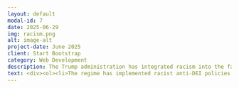 ```yaml
---
layout: default
modal-id: 7
date: 2025-06-29
img: racism.png
alt: image-alt
project-date: June 2025
client: Start Bootstrap
category: Web Development
description: The Trump administration has integrated racism into the fabric of their policies, targeting people of color, immigrants, and any group that doesn't fit in their vision of a White Christian Nationalist Ethnostate. Here you will find a list of examples of blatantly racist policies and actions carried out by the regime.
text: <div><ol><li>The regime has implemented racist anti-DEI policies in federal hiring and grant funding. <a href="https://thehill.com/homenews/administration/5325576-trump-administration-ends-federal-dei-hiring/">The Hill Article, </a> <a href="https://www.nbcchicago.com/news/politics/judge-blocks-trump-from-enforcing-anti-dei-anti-trans-executive-orders/3764059/">NBC Article</a></li><li>Trump has rescinded the Equal Employment Opportunity, which opens the door for discriminatory hiring practices on the part of goverment contractors. <a href="https://www.cbsnews.com/news/trump-equal-employment-opportunity-revoke-1965-dei-what-it-means/">CBS Article</a></li><li>Trump's wildly unqualified Secretary of Defense, Pete Hegseth, ordered the removal of photos, articles, and videos honoring women and people of color from military platforms. <a href="https://www.military.com/daily-news/2025/02/28/respect-among-key-words-army-using-delete-online-content-related-women-minority-troops.html">Miltary.com Article</a> </li><li>Trump has pressured universities, private companies, and even foreign cities and organizations to abandon DEI practices. <a href="https://www.cbsnews.com/news/trump-harvard-federal-civil-rights-act-violation-jewish-israel-students/">CBS Article, </a> <a href="https://www.latimes.com/sports/dodgers/story/2025-07-02/dodgers-dei-efforts-federal-civil-rights-complaint">LA Times Article, </a> <a href="https://www.pbs.org/newshour/world/stockholm-rejects-u-s-demand-to-end-dei-programs-in-accordance-with-trump-policy">PBS Article</a><a href="https://theworld.org/stories/2025/06/27/trump-administration-cuts-funding-to-barcelona-library-over-dei-policies">The World Article</a></li><li>Mirroring actions during hist first term, Trump has implemented racist travel bans largely against middle eastern and african countries. <a href="https://www.cbsnews.com/miami/news/trump-signs-travel-ban-multiple-countries/">CBS Article</a></li></ol></div>
---
```


